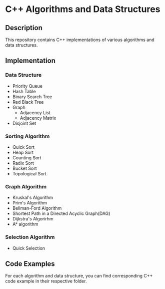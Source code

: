 # C++ Algorithms and Data Structures

## Description
This repository contains C++ implementations of various algorithms and data structures.

## Implementation

### Data Structure
* Priority Queue
* Hash Table
* Binary Search Tree
* Red Black Tree
* Graph
  * Adjacency List
  * Adjacency Matrix
* Disjoint Set
### Sorting Algorithm
* Quick Sort
* Heap Sort
* Counting Sort
* Radix Sort
* Bucket Sort
* Topological Sort
### Graph Algorithm
* Kruskal's Algorithm
* Prim's Algorithm
* Bellman-Ford Algorithm
* Shortest Path in a Directed Acyclic Graph(DAG)
* Dijkstra's Algorirhm
* A* algorithm
### Selection Algorithm
* Quick Selection
## Code Examples
For each algorithm and data structure, you can find corresponding C++ code example in their respective folder.


